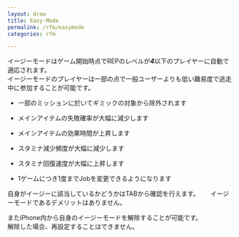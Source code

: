 ```yaml
---
layout: draw
title: Easy-Mode
permalink: /rfm/easymode
categories: rfm

---
```


  
     
     
     
イージーモードはゲーム開始時点でREPのレベルが***4***以下のプレイヤーに自動で適応されます。  
イージーモードのプレイヤーは一部の点で一般ユーザーよりも低い難易度で逃走中に参加することが可能です。  

+ 一部のミッションに於いてギミックの対象から除外されます  

+ メインアイテムの失敗確率が大幅に減少します  

+ メインアイテムの効果時間が上昇します  

+ スタミナ減少頻度が大幅に減少します  

+ スタミナ回復速度が大幅に上昇します  

+ 1ゲームにつき1度までJobを変更できるようになります  



自身がイージーに該当しているかどうかはTABから確認を行えます。　　
イージーモードであるデメリットはありません。  

またiPhone内から自身のイージーモードを解除することが可能です。  
解除した場合、再設定することはできません。  

